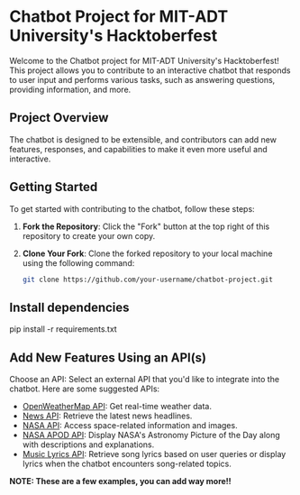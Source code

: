 # Chatbot Project for MIT-ADT University's Hacktoberfest

Welcome to the Chatbot project for MIT-ADT University's Hacktoberfest! This project allows you to contribute to an interactive chatbot that responds to user input and performs various tasks, such as answering questions, providing information, and more.

## Project Overview

The chatbot is designed to be extensible, and contributors can add new features, responses, and capabilities to make it even more useful and interactive.

## Getting Started

To get started with contributing to the chatbot, follow these steps:

1. **Fork the Repository**: Click the "Fork" button at the top right of this repository to create your own copy.

2. **Clone Your Fork**: Clone the forked repository to your local machine using the following command:

   ```bash
   git clone https://github.com/your-username/chatbot-project.git


## Install dependencies 
pip install -r requirements.txt

## Add New Features Using an API(s)

Choose an API: Select an external API that you'd like to integrate into the chatbot. Here are some suggested APIs:

- [OpenWeatherMap API](https://openweathermap.org/api): Get real-time weather data.
- [News API](https://newsapi.org/): Retrieve the latest news headlines.
- [NASA API](https://api.nasa.gov/): Access space-related information and images.
- [NASA APOD API](https://apod.nasa.gov/apod/lib/about_apod.html): Display NASA's Astronomy Picture of the Day along with descriptions and explanations.
- [Music Lyrics API](https://lyricsovh.docs.apiary.io/): Retrieve song lyrics based on user queries or display lyrics when the chatbot encounters song-related topics.

**NOTE: These are a few examples, you can add way more!!**
